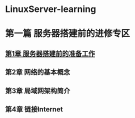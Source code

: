 # LinuxServer-learning
# 第一篇 服务器搭建前的进修专区 

## [第1章 服务器搭建前的准备工作](https://github.com/Letitmiss/LinuxServer-learning/blob/master/blog/1.1linux_server.md)

## 第2章 网络的基本概念

## 第3章 局域网架构简介

## 第4章 链接Internet
